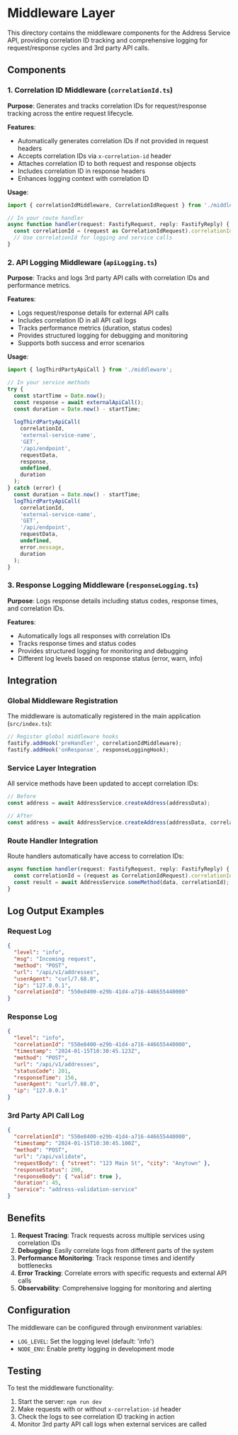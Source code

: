 # Middleware Layer

This directory contains the middleware components for the Address Service API, providing correlation ID tracking and comprehensive logging for request/response cycles and 3rd party API calls.

## Components

### 1. Correlation ID Middleware (`correlationId.ts`)

**Purpose**: Generates and tracks correlation IDs for request/response tracking across the entire request lifecycle.

**Features**:
- Automatically generates correlation IDs if not provided in request headers
- Accepts correlation IDs via `x-correlation-id` header
- Attaches correlation ID to both request and response objects
- Includes correlation ID in response headers
- Enhances logging context with correlation ID

**Usage**:
```typescript
import { correlationIdMiddleware, CorrelationIdRequest } from './middleware';

// In your route handler
async function handler(request: FastifyRequest, reply: FastifyReply) {
  const correlationId = (request as CorrelationIdRequest).correlationId;
  // Use correlationId for logging and service calls
}
```

### 2. API Logging Middleware (`apiLogging.ts`)

**Purpose**: Tracks and logs 3rd party API calls with correlation IDs and performance metrics.

**Features**:
- Logs request/response details for external API calls
- Includes correlation ID in all API call logs
- Tracks performance metrics (duration, status codes)
- Provides structured logging for debugging and monitoring
- Supports both success and error scenarios

**Usage**:
```typescript
import { logThirdPartyApiCall } from './middleware';

// In your service methods
try {
  const startTime = Date.now();
  const response = await externalApiCall();
  const duration = Date.now() - startTime;
  
  logThirdPartyApiCall(
    correlationId,
    'external-service-name',
    'GET',
    '/api/endpoint',
    requestData,
    response,
    undefined,
    duration
  );
} catch (error) {
  const duration = Date.now() - startTime;
  logThirdPartyApiCall(
    correlationId,
    'external-service-name',
    'GET',
    '/api/endpoint',
    requestData,
    undefined,
    error.message,
    duration
  );
}
```

### 3. Response Logging Middleware (`responseLogging.ts`)

**Purpose**: Logs response details including status codes, response times, and correlation IDs.

**Features**:
- Automatically logs all responses with correlation IDs
- Tracks response times and status codes
- Provides structured logging for monitoring and debugging
- Different log levels based on response status (error, warn, info)

## Integration

### Global Middleware Registration

The middleware is automatically registered in the main application (`src/index.ts`):

```typescript
// Register global middleware hooks
fastify.addHook('preHandler', correlationIdMiddleware);
fastify.addHook('onResponse', responseLoggingHook);
```

### Service Layer Integration

All service methods have been updated to accept correlation IDs:

```typescript
// Before
const address = await AddressService.createAddress(addressData);

// After
const address = await AddressService.createAddress(addressData, correlationId);
```

### Route Handler Integration

Route handlers automatically have access to correlation IDs:

```typescript
async function handler(request: FastifyRequest, reply: FastifyReply) {
  const correlationId = (request as CorrelationIdRequest).correlationId;
  const result = await AddressService.someMethod(data, correlationId);
}
```

## Log Output Examples

### Request Log
```json
{
  "level": "info",
  "msg": "Incoming request",
  "method": "POST",
  "url": "/api/v1/addresses",
  "userAgent": "curl/7.68.0",
  "ip": "127.0.0.1",
  "correlationId": "550e8400-e29b-41d4-a716-446655440000"
}
```

### Response Log
```json
{
  "level": "info",
  "correlationId": "550e8400-e29b-41d4-a716-446655440000",
  "timestamp": "2024-01-15T10:30:45.123Z",
  "method": "POST",
  "url": "/api/v1/addresses",
  "statusCode": 201,
  "responseTime": 156,
  "userAgent": "curl/7.68.0",
  "ip": "127.0.0.1"
}
```

### 3rd Party API Call Log
```json
{
  "correlationId": "550e8400-e29b-41d4-a716-446655440000",
  "timestamp": "2024-01-15T10:30:45.100Z",
  "method": "POST",
  "url": "/api/validate",
  "requestBody": { "street": "123 Main St", "city": "Anytown" },
  "responseStatus": 200,
  "responseBody": { "valid": true },
  "duration": 45,
  "service": "address-validation-service"
}
```

## Benefits

1. **Request Tracing**: Track requests across multiple services using correlation IDs
2. **Debugging**: Easily correlate logs from different parts of the system
3. **Performance Monitoring**: Track response times and identify bottlenecks
4. **Error Tracking**: Correlate errors with specific requests and external API calls
5. **Observability**: Comprehensive logging for monitoring and alerting

## Configuration

The middleware can be configured through environment variables:

- `LOG_LEVEL`: Set the logging level (default: 'info')
- `NODE_ENV`: Enable pretty logging in development mode

## Testing

To test the middleware functionality:

1. Start the server: `npm run dev`
2. Make requests with or without `x-correlation-id` header
3. Check the logs to see correlation ID tracking in action
4. Monitor 3rd party API call logs when external services are called 